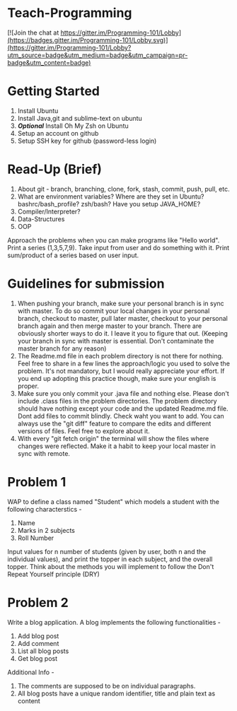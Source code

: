 # Teach-Programming

[![Join the chat at https://gitter.im/Programming-101/Lobby](https://badges.gitter.im/Programming-101/Lobby.svg)](https://gitter.im/Programming-101/Lobby?utm_source=badge&utm_medium=badge&utm_campaign=pr-badge&utm_content=badge)

# Getting Started
1. Install Ubuntu
2. Install Java,git and sublime-text on ubuntu
3. <i><b>Optional</b></i> Install Oh My Zsh on Ubuntu
4. Setup an account on github
5. Setup SSH key for github (password-less login)

# Read-Up (Brief)
1. About git - branch, branching, clone, fork, stash, commit, push, pull, etc.
2. What are environment variables? Where are they set in Ubuntu? bashrc/bash_profile? zsh/bash? Have you setup JAVA_HOME?
3. Compiler/Interpreter?
4. Data-Structures
5. OOP

Approach the problems when you can make programs like "Hello world". Print a series (1,3,5,7,9). Take input from user and do something with it. Print sum/product of a series based on user input.

# Guidelines for submission
1. When pushing your branch, make sure your personal branch is in sync with master. To do so commit your local changes in your personal branch, checkout to master, pull later master, checkout to your personal branch again and then merge master to your branch. There are obviously shorter ways to do it. I leave it you to figure that out. (Keeping your branch in sync with master is essential. Don't contaminate the master branch for any reason)
2. The Readme.md file in each problem directory is not there for nothing. Feel free to share in a few lines the approach/logic you used to solve the problem. It's not mandatory, but I would really appreciate your effort. If you end up adopting this practice though, make sure your english is proper.
3. Make sure you only commit your .java file and nothing else. Please don't include .class files in the problem directories. The problem directory should have nothing except your code and the updated Readme.md file. Dont add files to commit blindly. Check waht you want to add. You can always use the "git diff" feature to compare the edits and different versions of files. Feel free to explore about it.
4. With every "git fetch origin" the terminal will show the files where changes were reflected. Make it a habit to keep your local master in sync with remote.

# Problem 1
WAP to define a class named "Student" which models a student with the following characterstics - 
1. Name
2. Marks in 2 subjects
3. Roll Number

Input values for n number of students (given by user, both n and the individual values), and print the topper in each subject, and the overall topper.
Think about the methods you will implement to follow the Don't Repeat Yourself principle (DRY)

# Problem 2
Write a blog application. A blog implements the following functionalities - 
1. Add blog post
2. Add comment
3. List all blog posts
4. Get blog post

Additional Info - 
1. The comments are supposed to be on individual paragraphs. 
2. All blog posts have a unique random identifier, title and plain text as content
